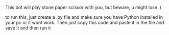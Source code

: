 This bot will play stone paper scissor with you, but beware, u might lose :)

to run this, just create a .py file and make sure you have Python installed in your pc or it wont work.
Then just copy this code and paste it in the file and save it and then run it
